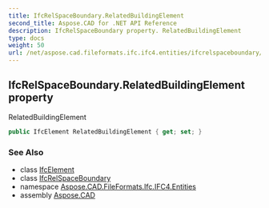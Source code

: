```yaml
---
title: IfcRelSpaceBoundary.RelatedBuildingElement
second_title: Aspose.CAD for .NET API Reference
description: IfcRelSpaceBoundary property. RelatedBuildingElement
type: docs
weight: 50
url: /net/aspose.cad.fileformats.ifc.ifc4.entities/ifcrelspaceboundary/relatedbuildingelement/
---
```

## IfcRelSpaceBoundary.RelatedBuildingElement property

RelatedBuildingElement

```csharp
public IfcElement RelatedBuildingElement { get; set; }
```

### See Also

* class [IfcElement](../../ifcelement/)
* class [IfcRelSpaceBoundary](../)
* namespace [Aspose.CAD.FileFormats.Ifc.IFC4.Entities](../../ifcrelspaceboundary/)
* assembly [Aspose.CAD](../../../)


